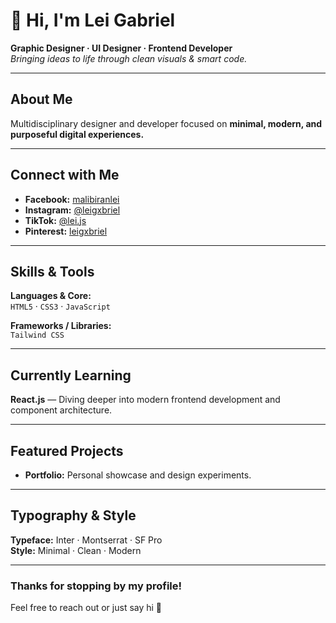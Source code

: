 # 👋 Hi, I'm Lei Gabriel

**Graphic Designer · UI Designer · Frontend Developer**  
_Bringing ideas to life through clean visuals & smart code._

---

## About Me  
Multidisciplinary designer and developer focused on **minimal, modern, and purposeful digital experiences.**

---

## Connect with Me  
- **Facebook:** [malibiranlei](https://facebook.com/malibiranlei)  
- **Instagram:** [@leigxbriel](https://instagram.com/leigxbriel)  
- **TikTok:** [@lei.js](https://tiktok.com/@lei.js)  
- **Pinterest:** [leigxbriel](https://pinterest.com/leigxbriel)  

---

## Skills & Tools  
**Languages & Core:**  
`HTML5` · `CSS3` · `JavaScript`  

**Frameworks / Libraries:**  
`Tailwind CSS`

---

## Currently Learning  
**React.js** — Diving deeper into modern frontend development and component architecture.

---

## Featured Projects  
- **Portfolio:** Personal showcase and design experiments.  

---

## Typography & Style  
**Typeface:** Inter · Montserrat · SF Pro  
**Style:** Minimal · Clean · Modern

---

### Thanks for stopping by my profile!  
Feel free to reach out or just say hi 👋
